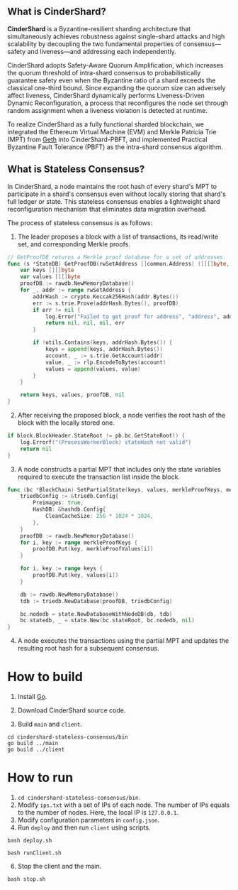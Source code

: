 ## What is CinderShard?

**CinderShard** is a Byzantine-resilient sharding architecture that simultaneously achieves robustness against single-shard attacks and high scalability by decoupling the two fundamental properties of consensus—safety and liveness—and addressing each independently.

CinderShard adopts Safety-Aware Quorum Amplification, which increases the quorum threshold of intra-shard consensus to probabilistically guarantee safety even when the Byzantine ratio of a shard exceeds the classical one-third bound. Since expanding the quorum size can adversely affect liveness, CinderShard dynamically performs Liveness-Driven Dynamic Reconfiguration, a process that reconfigures the node set through random assignment when a liveness violation is detected at runtime.

To realize CinderShard as a fully functional sharded blockchain, we integrated the Ethereum Virtual Machine (EVM) and Merkle Patricia Trie (MPT) from [Geth](https://github.com/ethereum/go-ethereum) into CinderShard-PBFT, and implemented Practical Byzantine Fault Tolerance (PBFT) as the intra-shard consensus algorithm.

## What is Stateless Consensus?
In CinderShard, a node maintains the root hash of every shard's MPT to participate in a shard's consensus even without locally storing that shard's full ledger or state. This stateless consensus enables a lightweight shard reconfiguration mechanism that eliminates data migration overhead.

The process of stateless consensus is as follows:

1. The leader proposes a block with a list of transactions, its read/write set, and corresponding Merkle proofs.
```go
// GetProofDB returns a Merkle proof database for a set of addresses.
func (s *StateDB) GetProofDB(rwSetAddress []common.Address) ([][]byte, [][]byte, ethdb.KeyValueReader, error) {
	var keys [][]byte
	var values [][]byte
	proofDB := rawdb.NewMemoryDatabase()
	for _, addr := range rwSetAddress {
		addrHash := crypto.Keccak256Hash(addr.Bytes())
		err := s.trie.Prove(addrHash.Bytes(), proofDB)
		if err != nil {
			log.Error("Failed to get proof for address", "address", addr, "error", err)
			return nil, nil, nil, err
		}

		if !utils.Contains(keys, addrHash.Bytes()) {
			keys = append(keys, addrHash.Bytes())
			account, _ := s.trie.GetAccount(addr)
			value, _ := rlp.EncodeToBytes(account)
			values = append(values, value)
		}
	}

	return keys, values, proofDB, nil
}
```
2. After receiving the proposed block, a node verifies the root hash of the block with the locally stored one.
```go
if block.BlockHeader.StateRoot != pb.bc.GetStateRoot() {
    log.Errorf("(ProcessWorkerBlock) stateHash not valid")
    return nil
}
```
3. A node constructs a partial MPT that includes only the state variables required to execute the transaction list inside the block.
```go
func (bc *BlockChain) SetPartialState(keys, values, merkleProofKeys, merkleProofValues [][]byte) bool {
	triedbConfig := &triedb.Config{
		Preimages: true,
		HashDB: &hashdb.Config{
			CleanCacheSize: 256 * 1024 * 1024,
		},
	}
	proofDB := rawdb.NewMemoryDatabase()
	for i, key := range merkleProofKeys {
		proofDB.Put(key, merkleProofValues[i])
	}

	for i, key := range keys {
		proofDB.Put(key, values[i])
	}

	db := rawdb.NewMemoryDatabase()
	tdb := triedb.NewDatabase(proofDB, triedbConfig)

	bc.nodedb = state.NewDatabaseWithNodeDB(db, tdb)
	bc.statedb, _ = state.New(bc.stateRoot, bc.nodedb, nil)
}
```
4. A node executes the transactions using the partial MPT and updates the resulting root hash for a subsequent consensus.

# How to build

1. Install [Go](https://golang.org/dl/).

2. Download CinderShard source code.

3. Build `main` and `client`.
```
cd cindershard-stateless-consensus/bin
go build ../main
go build ../client
```

# How to run

1. ```cd cindershard-stateless-consensus/bin```.
2. Modify `ips.txt` with a set of IPs of each node. The number of IPs equals to the number of nodes. Here, the local IP is `127.0.0.1`.
3. Modify configuration parameters in `config.json`.
4. Run `deploy` and then run `client` using scripts.
```
bash deploy.sh
```
```
bash runClient.sh
```
6. Stop the client and the main.
```
bash stop.sh
```
